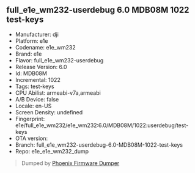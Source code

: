 ## full_e1e_wm232-userdebug 6.0 MDB08M 1022 test-keys
- Manufacturer: dji
- Platform: e1e
- Codename: e1e_wm232
- Brand: e1e
- Flavor: full_e1e_wm232-userdebug
- Release Version: 6.0
- Id: MDB08M
- Incremental: 1022
- Tags: test-keys
- CPU Abilist: armeabi-v7a,armeabi
- A/B Device: false
- Locale: en-US
- Screen Density: undefined
- Fingerprint: e1e/full_e1e_wm232/e1e_wm232:6.0/MDB08M/1022:userdebug/test-keys
- OTA version: 
- Branch: full_e1e_wm232-userdebug-6.0-MDB08M-1022-test-keys
- Repo: e1e_e1e_wm232_dump


>Dumped by [Phoenix Firmware Dumper](https://github.com/DroidDumps/phoenix_firmware_dumper)
